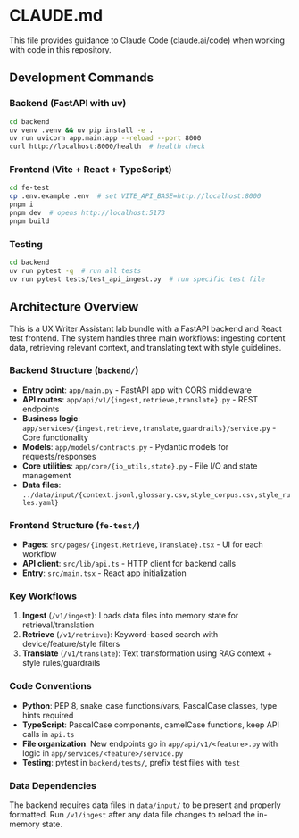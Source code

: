 # CLAUDE.md

This file provides guidance to Claude Code (claude.ai/code) when working with code in this repository.

## Development Commands

### Backend (FastAPI with uv)
```bash
cd backend
uv venv .venv && uv pip install -e .
uv run uvicorn app.main:app --reload --port 8000
curl http://localhost:8000/health  # health check
```

### Frontend (Vite + React + TypeScript)
```bash
cd fe-test
cp .env.example .env  # set VITE_API_BASE=http://localhost:8000
pnpm i
pnpm dev  # opens http://localhost:5173
pnpm build
```

### Testing
```bash
cd backend
uv run pytest -q  # run all tests
uv run pytest tests/test_api_ingest.py  # run specific test file
```

## Architecture Overview

This is a UX Writer Assistant lab bundle with a FastAPI backend and React test frontend. The system handles three main workflows: ingesting content data, retrieving relevant context, and translating text with style guidelines.

### Backend Structure (`backend/`)
- **Entry point**: `app/main.py` - FastAPI app with CORS middleware
- **API routes**: `app/api/v1/{ingest,retrieve,translate}.py` - REST endpoints
- **Business logic**: `app/services/{ingest,retrieve,translate,guardrails}/service.py` - Core functionality
- **Models**: `app/models/contracts.py` - Pydantic models for requests/responses  
- **Core utilities**: `app/core/{io_utils,state}.py` - File I/O and state management
- **Data files**: `../data/input/{context.jsonl,glossary.csv,style_corpus.csv,style_rules.yaml}`

### Frontend Structure (`fe-test/`)
- **Pages**: `src/pages/{Ingest,Retrieve,Translate}.tsx` - UI for each workflow
- **API client**: `src/lib/api.ts` - HTTP client for backend calls
- **Entry**: `src/main.tsx` - React app initialization

### Key Workflows
1. **Ingest** (`/v1/ingest`): Loads data files into memory state for retrieval/translation
2. **Retrieve** (`/v1/retrieve`): Keyword-based search with device/feature/style filters
3. **Translate** (`/v1/translate`): Text transformation using RAG context + style rules/guardrails

### Code Conventions
- **Python**: PEP 8, snake_case functions/vars, PascalCase classes, type hints required
- **TypeScript**: PascalCase components, camelCase functions, keep API calls in `api.ts`
- **File organization**: New endpoints go in `app/api/v1/<feature>.py` with logic in `app/services/<feature>/service.py`
- **Testing**: pytest in `backend/tests/`, prefix test files with `test_`

### Data Dependencies
The backend requires data files in `data/input/` to be present and properly formatted. Run `/v1/ingest` after any data file changes to reload the in-memory state.